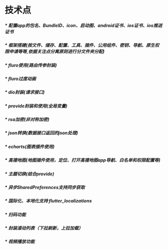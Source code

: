 # 技术点  
#####  * 配置app的包名、BundleID、icon、启动图、android证书、ios证书、ios推送证书   
#####  * 框架搭建(按文件、储存、配置、工具、插件、公用组件、密钥、导航、原生权限申请等等,依据关注点分离原则进行分文件夹分配)  
#####  * fluro使用(路由传参封装) 
#####  * fluro过度动画 
#####  * dio封装(请求接口)  
#####  * provide封装和使用(全局变量)  
#####  * rsa加密(非对称加密)  
#####  * json转换(数据接口返回的json处理)  
#####  * echarts(图表插件使用)    
#####  * 高德地图(地图插件使用，定位、打开高德地图app导航、白名单和权限配置等)  
#####  * 主题切换(结合provide)  
#####  * 异步SharedPreferences支持同步获取  
#####  * 国际化、本地化支持 flutter_localizations  
#####  * 扫码功能  
#####  * 封装滚动列表（下拉刷新，上拉加载）  
#####  * 视频播放功能  

